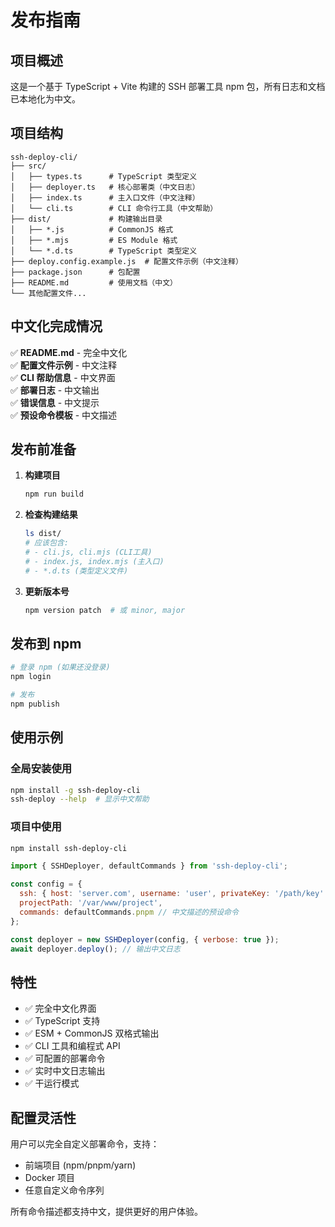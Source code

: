 # 发布指南

## 项目概述

这是一个基于 TypeScript + Vite 构建的 SSH 部署工具 npm 包，所有日志和文档已本地化为中文。

## 项目结构

```
ssh-deploy-cli/
├── src/
│   ├── types.ts      # TypeScript 类型定义
│   ├── deployer.ts   # 核心部署类（中文日志）
│   ├── index.ts      # 主入口文件（中文注释）
│   └── cli.ts        # CLI 命令行工具（中文帮助）
├── dist/             # 构建输出目录
│   ├── *.js          # CommonJS 格式
│   ├── *.mjs         # ES Module 格式
│   └── *.d.ts        # TypeScript 类型定义
├── deploy.config.example.js  # 配置文件示例（中文注释）
├── package.json      # 包配置
├── README.md         # 使用文档（中文）
└── 其他配置文件...
```

## 中文化完成情况

✅ **README.md** - 完全中文化  
✅ **配置文件示例** - 中文注释  
✅ **CLI 帮助信息** - 中文界面  
✅ **部署日志** - 中文输出  
✅ **错误信息** - 中文提示  
✅ **预设命令模板** - 中文描述  

## 发布前准备

1. **构建项目**
   ```bash
   npm run build
   ```

2. **检查构建结果**
   ```bash
   ls dist/
   # 应该包含:
   # - cli.js, cli.mjs (CLI工具)
   # - index.js, index.mjs (主入口)
   # - *.d.ts (类型定义文件)
   ```

3. **更新版本号**
   ```bash
   npm version patch  # 或 minor, major
   ```

## 发布到 npm

```bash
# 登录 npm (如果还没登录)
npm login

# 发布
npm publish
```

## 使用示例

### 全局安装使用
```bash
npm install -g ssh-deploy-cli
ssh-deploy --help  # 显示中文帮助
```

### 项目中使用
```bash
npm install ssh-deploy-cli
```

```javascript
import { SSHDeployer, defaultCommands } from 'ssh-deploy-cli';

const config = {
  ssh: { host: 'server.com', username: 'user', privateKey: '/path/key' },
  projectPath: '/var/www/project',
  commands: defaultCommands.pnpm // 中文描述的预设命令
};

const deployer = new SSHDeployer(config, { verbose: true });
await deployer.deploy(); // 输出中文日志
```

## 特性

- ✅ 完全中文化界面
- ✅ TypeScript 支持
- ✅ ESM + CommonJS 双格式输出
- ✅ CLI 工具和编程式 API
- ✅ 可配置的部署命令
- ✅ 实时中文日志输出
- ✅ 干运行模式

## 配置灵活性

用户可以完全自定义部署命令，支持：
- 前端项目 (npm/pnpm/yarn)
- Docker 项目  
- 任意自定义命令序列

所有命令描述都支持中文，提供更好的用户体验。